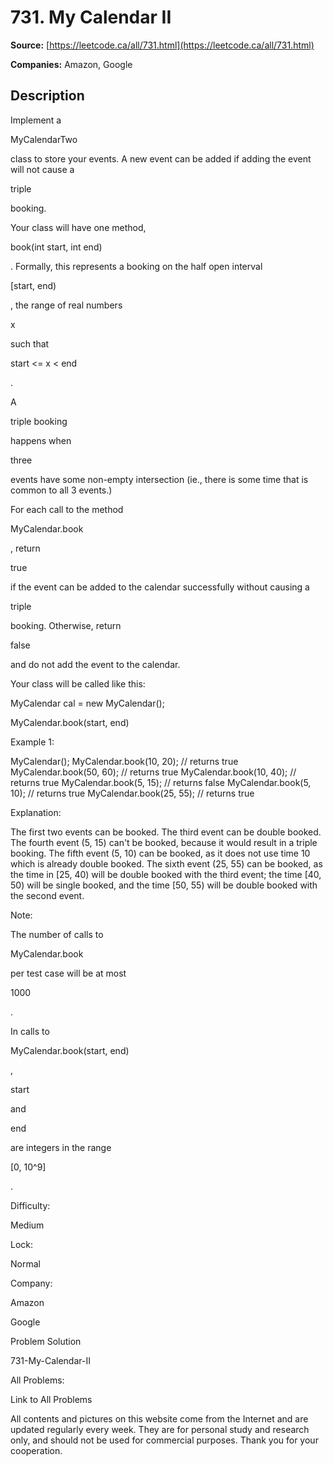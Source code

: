 # 731. My Calendar II

**Source:** [https://leetcode.ca/all/731.html](https://leetcode.ca/all/731.html)

**Companies:** Amazon, Google

## Description

Implement a

MyCalendarTwo

class to store your events. A new event can be added
        if adding the event will not cause a

triple

booking.

Your class will have one method,

book(int start, int end)

. Formally, this
        represents a booking on the half open interval

[start, end)

, the range of real
        numbers

x

such that

start <= x < end

.

A

triple booking

happens when

three

events have some non-empty intersection
        (ie., there is some time that is common to all 3 events.)

For each call to the method

MyCalendar.book

, return

true

if the
        event can be added to the calendar successfully without causing a

triple

booking.
        Otherwise, return

false

and do not add the event to the calendar.

Your class will be called like this:

MyCalendar cal = new MyCalendar();

MyCalendar.book(start,
    end)

Example 1:

MyCalendar();
MyCalendar.book(10, 20); // returns true
MyCalendar.book(50, 60); // returns true
MyCalendar.book(10, 40); // returns true
MyCalendar.book(5, 15); // returns false
MyCalendar.book(5, 10); // returns true
MyCalendar.book(25, 55); // returns true

Explanation:

The first two events can be booked.  The third event can be double booked.
The fourth event (5, 15) can't be booked, because it would result in a triple booking.
The fifth event (5, 10) can be booked, as it does not use time 10 which is already double booked.
The sixth event (25, 55) can be booked, as the time in [25, 40) will be double booked with the third event;
the time [40, 50) will be single booked, and the time [50, 55) will be double booked with the second event.

Note:

The number of calls to

MyCalendar.book

per test case will be at most

1000

.

In calls to

MyCalendar.book(start, end)

,

start

and

end

are integers in the range

[0, 10^9]

.

Difficulty:

Medium

Lock:

Normal

Company:

Amazon

Google

Problem Solution

731-My-Calendar-II

All Problems:

Link to All Problems

All contents and pictures on this website come from the Internet and are updated regularly every week. They are for personal study and research only, and should not be used for commercial purposes. Thank you for your cooperation.

